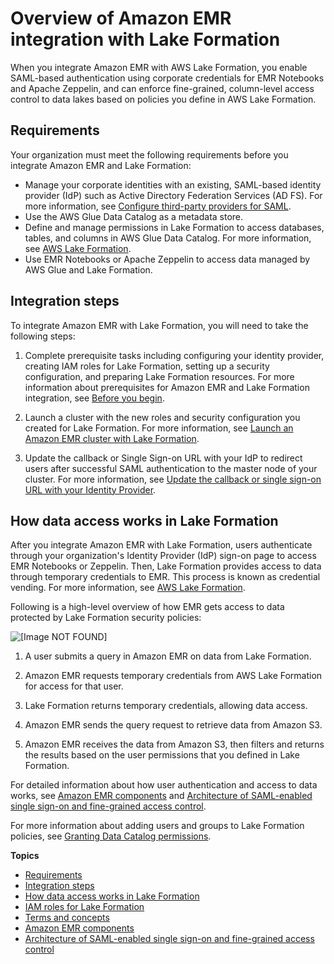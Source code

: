 # Overview of Amazon EMR integration with Lake Formation<a name="emr-lf-conceptual"></a>

When you integrate Amazon EMR with AWS Lake Formation, you enable SAML\-based authentication using corporate credentials for EMR Notebooks and Apache Zeppelin, and can enforce fine\-grained, column\-level access control to data lakes based on policies you define in AWS Lake Formation\.

## Requirements<a name="emr-lf-conceptual-requirements"></a>

Your organization must meet the following requirements before you integrate Amazon EMR and Lake Formation:
+ Manage your corporate identities with an existing, SAML\-based identity provider \(IdP\) such as Active Directory Federation Services \(AD FS\)\. For more information, see [Configure third\-party providers for SAML](emr-lf-idp.md)\.
+ Use the AWS Glue Data Catalog as a metadata store\.
+ Define and manage permissions in Lake Formation to access databases, tables, and columns in AWS Glue Data Catalog\. For more information, see [AWS Lake Formation](https://docs.aws.amazon.com/lake-formation/latest/dg/what-is-lake-formation.html)\.
+ Use EMR Notebooks or Apache Zeppelin to access data managed by AWS Glue and Lake Formation\. 

## Integration steps<a name="emr-lf-conceptual-integration"></a>

To integrate Amazon EMR with Lake Formation, you will need to take the following steps:

1. Complete prerequisite tasks including configuring your identity provider, creating IAM roles for Lake Formation, setting up a security configuration, and preparing Lake Formation resources\. For more information about prerequisites for Amazon EMR and Lake Formation integration, see [Before you begin](emr-lf-prerequisites.md)\.

1. Launch a cluster with the new roles and security configuration you created for Lake Formation\. For more information, see [Launch an Amazon EMR cluster with Lake Formation](emr-lf-launch-cluster.md)\.

1. Update the callback or Single Sign\-on URL with your IdP to redirect users after successful SAML authentication to the master node of your cluster\. For more information, see [Update the callback or single sign\-on URL with your Identity Provider](emr-lf-launch-cluster.md#emr-lf-url)\.

## How data access works in Lake Formation<a name="emr-lf-data"></a>

After you integrate Amazon EMR with Lake Formation, users authenticate through your organization's Identity Provider \(IdP\) sign\-on page to access EMR Notebooks or Zeppelin\. Then, Lake Formation provides access to data through temporary credentials to EMR\. This process is known as credential vending\. For more information, see [AWS Lake Formation](https://docs.aws.amazon.com/lake-formation/latest/dg/what-is-lake-formation.html)\.

Following is a high\-level overview of how EMR gets access to data protected by Lake Formation security policies:

![\[Image NOT FOUND\]](http://docs.aws.amazon.com/emr/latest/ManagementGuide/images/lake_formation_emr_security_aws.png)

1. A user submits a query in Amazon EMR on data from Lake Formation\.

1. Amazon EMR requests temporary credentials from AWS Lake Formation for access for that user\.

1. Lake Formation returns temporary credentials, allowing data access\. 

1. Amazon EMR sends the query request to retrieve data from Amazon S3\.

1. Amazon EMR receives the data from Amazon S3, then filters and returns the results based on the user permissions that you defined in Lake Formation\. 

For detailed information about how user authentication and access to data works, see [Amazon EMR components](emr-lf-components.md) and [Architecture of SAML\-enabled single sign\-on and fine\-grained access control](emr-lf-architecture.md)\. 

For more information about adding users and groups to Lake Formation policies, see [Granting Data Catalog permissions](https://docs.aws.amazon.com/lake-formation/latest/dg/granting-catalog-permissions.html)\.

**Topics**
+ [Requirements](#emr-lf-conceptual-requirements)
+ [Integration steps](#emr-lf-conceptual-integration)
+ [How data access works in Lake Formation](#emr-lf-data)
+ [IAM roles for Lake Formation](emr-lf-iam-role.md)
+ [Terms and concepts](emr-lf-terms.md)
+ [Amazon EMR components](emr-lf-components.md)
+ [Architecture of SAML\-enabled single sign\-on and fine\-grained access control](emr-lf-architecture.md)